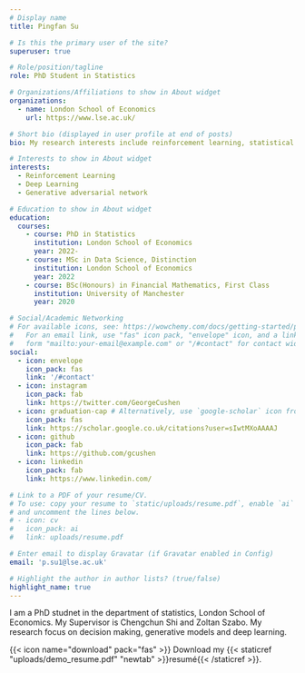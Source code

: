 ```yaml
---
# Display name
title: Pingfan Su

# Is this the primary user of the site?
superuser: true

# Role/position/tagline
role: PhD Student in Statistics

# Organizations/Affiliations to show in About widget
organizations:
  - name: London School of Economics
    url: https://www.lse.ac.uk/

# Short bio (displayed in user profile at end of posts)
bio: My research interests include reinforcement learning, statistical learning, deep learning.

# Interests to show in About widget
interests:
  - Reinforcement Learning
  - Deep Learning
  - Generative adversarial network

# Education to show in About widget
education:
  courses:
    - course: PhD in Statistics
      institution: London School of Economics
      year: 2022-
    - course: MSc in Data Science, Distinction
      institution: London School of Economics
      year: 2022
    - course: BSc(Honours) in Financial Mathematics, First Class
      institution: University of Manchester
      year: 2020

# Social/Academic Networking
# For available icons, see: https://wowchemy.com/docs/getting-started/page-builder/#icons
#   For an email link, use "fas" icon pack, "envelope" icon, and a link in the
#   form "mailto:your-email@example.com" or "/#contact" for contact widget.
social:
  - icon: envelope
    icon_pack: fas
    link: '/#contact'
  - icon: instagram
    icon_pack: fab
    link: https://twitter.com/GeorgeCushen
  - icon: graduation-cap # Alternatively, use `google-scholar` icon from `ai` icon pack
    icon_pack: fas
    link: https://scholar.google.co.uk/citations?user=sIwtMXoAAAAJ
  - icon: github
    icon_pack: fab
    link: https://github.com/gcushen
  - icon: linkedin
    icon_pack: fab
    link: https://www.linkedin.com/

# Link to a PDF of your resume/CV.
# To use: copy your resume to `static/uploads/resume.pdf`, enable `ai` icons in `params.toml`,
# and uncomment the lines below.
# - icon: cv
#   icon_pack: ai
#   link: uploads/resume.pdf

# Enter email to display Gravatar (if Gravatar enabled in Config)
email: 'p.su1@lse.ac.uk'

# Highlight the author in author lists? (true/false)
highlight_name: true
---
```


I am a PhD studnet in the department of statistics, London School of Economics. My Supervisor is Chengchun Shi and Zoltan Szabo. My research focus on decision making, generative models and deep learning.

{{< icon name="download" pack="fas" >}} Download my {{< staticref "uploads/demo_resume.pdf" "newtab" >}}resumé{{< /staticref >}}.
